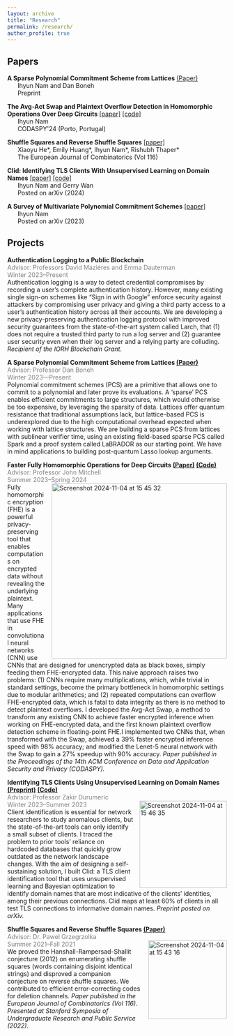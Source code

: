 ```yaml
---
layout: archive
title: "Research"
permalink: /research/
author_profile: true
---
```


Papers
------
**A Sparse Polynomial Commitment Scheme from Lattices** [(Paper)](/files/spartic.pdf)
<br>&nbsp;&nbsp;&nbsp;&nbsp;&nbsp; Ihyun Nam and Dan Boneh
<br>&nbsp;&nbsp;&nbsp;&nbsp;&nbsp; Preprint

**The Avg-Act Swap and Plaintext Overflow Detection in Homomorphic Operations Over Deep Circuits** [[paper]](https://dl.acm.org/doi/pdf/10.1145/3626232.3653277) [[code]](https://github.com/ihyunnam/Avg-Act-Swap)
<br>&nbsp;&nbsp;&nbsp;&nbsp;&nbsp; Ihyun Nam
<br>&nbsp;&nbsp;&nbsp;&nbsp;&nbsp; CODASPY'24 (Porto, Portugal)

**Shuffle Squares and Reverse Shuffle Squares** [[paper]](https://pdf.sciencedirectassets.com/272420/1-s2.0-S0195669823X00079/1-s2.0-S0195669823002019/main.pdf?X-Amz-Security-Token=IQoJb3JpZ2luX2VjEID%2F%2F%2F%2F%2F%2F%2F%2F%2F%2FwEaCXVzLWVhc3QtMSJHMEUCID0bKPQNxvp94mwkosn%2F7rx8sDLuXQaFqkhfXXJXAg6sAiEAgIemgjCp8TeWTcGID9ZdP%2FhO9SrPjSg8dzgeUwTy4LwquwUIyf%2F%2F%2F%2F%2F%2F%2F%2F%2F%2FARAFGgwwNTkwMDM1NDY4NjUiDNRI012SD7tos9i7CiqPBStFTwRjGH5zUKgB1cBnbqsuv53Zg3gxrVx7hjM9zJkpAlm%2F%2BUk8eABasvbf3ZKjVW9JfilYXyw4AW1cNiZ06kY%2FsCb2aPb4tVqX9ZzgOLzC3ZzAnPn2XXyDv1y%2FIYuUUWn9vtVuSYMbPfiOYtrbVKeaWRjF%2FslbDtnyJPSQhrrrw068KKvmLmdR4tUuDA96haR2d3KnPfGZ%2BI4czOAXe19hUUhIbLXYZnbs2%2BFRi1vVYEVVCc78jXGGGca1NCBxYkymYsyvlNCrzA8HD%2Fhd39vfnyExta7Mr%2B3VTtks3QvCsShpPW%2F5XsIGC7uZSNPXTItb0R8vk1ACbX0G3hRWUorQXAef4NzMhBlvua%2BQ9vduU4HJfJXiwwJ5FqUQC0TSRAio6%2Fy0Eu187JOa0OpqPhWbDE9lg6Oke5eQGkiWSmAaM55sarmVyktjIzBtlC5RE%2BQfFP7yAmDg6TCc2xszaol9tpC73CGmWrFCOdnK5nSjKt4%2Fidg%2B8yfIqlZnC%2FUEq9mg9W5QQqHoYQuK60QRquveXQGGTv7bbF9eOYFw9wbUeiL4M%2B%2BuV8oCY%2Bi38GZ316kzmcNmVak2vXQ3yucntsWj9mW4d46ZRyIeqADUZoE08H87Ov%2BgBy5IjXxG0kB7NJ4iSIwsVauy89SDAiqFUtFqlDgJe0K4dv6yX8WPSDJsm6FsFs4kapGW2u0oLSLuceTHiHvQq3z1EVXAEdBRHaFxEG57lfF%2BR%2FrF0JaZhmxCQyIrFH%2BNmDUwema69ZUwkzJcs0nLNI7antAYHIsEwkWkbmdDmy0esSTH2ggc7RlNsczyuc0R0CfWCY1S45h70lXG4TY9hWNvarizW1zXfsjtcQBiq0DOWKej%2Fy8SqMww2d78twY6sQFLrRBFL%2B1WbDt0LVBx0TB%2B8pwuOKPkqLb%2BwzP28OTGHw2DvHM15t8CDgKVajbedte0tyKpbDWgLmRfzou8J0%2B9Sz3vUAw1YzbxWmvA28G12fHlSkZhT8v67yRHq%2BVUHeFw6ZH6eKvkFN%2B%2FzZv%2BSsWFr7CfVwfjEvwLCsXsxFY2ymWwFCxifp4675dJ2vqpvljpBoqoCbAWYh1pbL9YRjx0cySz%2Bfy%2BombnOhkxXNuMOdg%3D&X-Amz-Algorithm=AWS4-HMAC-SHA256&X-Amz-Date=20241004T005649Z&X-Amz-SignedHeaders=host&X-Amz-Expires=300&X-Amz-Credential=ASIAQ3PHCVTYSIRJC5A2%2F20241004%2Fus-east-1%2Fs3%2Faws4_request&X-Amz-Signature=b99419d4c139f49d976d20301983bf724ae0e78b169ab8a96df421f6f0afd9ea&hash=bc2c052aeb7171d4467a60aec96cd1e75557dd780666fb2fcb353270f6ba7f9d&host=68042c943591013ac2b2430a89b270f6af2c76d8dfd086a07176afe7c76c2c61&pii=S0195669823002019&tid=spdf-2d06e26e-bea6-4448-8cec-27a3162605aa&sid=c0d810a07f18b9460788338-69cdd54e306agxrqa&type=client&tsoh=d3d3LnNjaWVuY2VkaXJlY3QuY29t&ua=10145d06035156540b03&rr=8cd136da6b72cf2f&cc=us)
<br>&nbsp;&nbsp;&nbsp;&nbsp;&nbsp; Xiaoyu He*, Emily Huang*, Ihyun Nam*, Rishubh Thaper*
<br>&nbsp;&nbsp;&nbsp;&nbsp;&nbsp; The European Journal of Combinatorics (Vol 116)

**Clid: Identifying TLS Clients With Unsupervised Learning on Domain Names** [[paper]](https://arxiv.org/pdf/2410.02040) [[code]](https://github.com/ihyunnam/clid)
<br>&nbsp;&nbsp;&nbsp;&nbsp;&nbsp; Ihyun Nam and Gerry Wan
<br>&nbsp;&nbsp;&nbsp;&nbsp;&nbsp; Posted on arXiv (2024)

**A Survey of Multivariate Polynomial Commitment Schemes** [[paper]](https://arxiv.org/pdf/2306.11383)
<br>&nbsp;&nbsp;&nbsp;&nbsp;&nbsp; Ihyun Nam
<br>&nbsp;&nbsp;&nbsp;&nbsp;&nbsp; Posted on arXiv (2023)

Projects
------
**Authentication Logging to a Public Blockchain**
<span style="color: grey;"><br>Advisor: Professors David Maziéres and Emma Dauterman
<br>Winter 2023–Present</span>
<br>Authentication logging is a way to detect credential compromises by recording a user’s complete authentication history. However, many existing single sign-on schemes like “Sign in with Google” enforce security against attackers by compromising user privacy and giving a third party access to a user’s authentication history across all their accounts. We are developing a new privacy-preserving authentication logging protocol with improved security guarantees from the state-of-the-art system called Larch, that (1) does not require a trusted third party to run a log server and (2) guarantee user security even when their log server and a relying party are colluding. _Recipient of the IORH Blockchain Grant._

**A Sparse Polynomial Commitment Scheme from Lattices [(Paper)](/files/spartic.pdf)**
<span style="color: grey;"><br>Advisor: Professor Dan Boneh
<br>Winter 2023—Present</span>
<br>Polynomial commitment schemes (PCS) are a primitive that allows one to commit to a polynomial and later prove its evaluations. A ‘sparse’ PCS enables efficient commitments to large structures, which would otherwise be too expensive, by leveraging the sparsity of data. Lattices offer quantum resistance that traditional assumptions lack, but lattice-based PCS is underexplored due to the high computational overhead expected when working with lattice structures. We are building a sparse PCS from lattices with sublinear verifier time, using an existing field-based sparse PCS called Spark and a proof system called LaBRADOR as our starting point. We have in mind applications to building post-quantum Lasso lookup arguments.

**Faster Fully Homomorphic Operations for Deep Circuits [(Paper)](https://dl.acm.org/doi/pdf/10.1145/3626232.3653277) [(Code)](https://github.com/ihyunnam/Avg-Act-Swap)**
<span style="color: grey;"><br>Advisor: Professor John Mitchell
<br>Summer 2023–Spring 2024</span>
<img width="402" alt="Screenshot 2024-11-04 at 15 45 32" src="https://github.com/user-attachments/assets/1bbb1e7c-8f52-4457-8808-c339f7f44736" style="float: right; margin-left: 15px;"><br>Fully homomorphic encryption (FHE) is a powerful privacy-preserving tool that enables computations on encrypted data without revealing the underlying plaintext. Many applications that use FHE in convolutional neural networks (CNN) use CNNs that are designed for unencrypted data as black boxes, simply feeding them FHE-encrypted data. This naive approach raises two problems: (1) CNNs require many multiplications, which, while trivial in standard settings, become the primary bottleneck in homomorphic settings due to modular arithmetics; and (2) repeated computations can overflow FHE-encrypted data, which is fatal to data integrity as there is no method to detect plaintext overflows. I developed the Avg-Act Swap, a method to transform any existing CNN to achieve faster encrypted inference when working on FHE-encrypted data, and the first known plaintext overflow detection scheme in floating-point FHE.I implemented two CNNs that, when transformed with the Swap, achieved a 39% faster encrypted inference speed with 98% accuracy; and modified the Lenet-5 neural network with the Swap to gain a 27% speedup with 90% accuracy. _Paper published in the Proceedings of the 14th ACM Conference on Data and Application Security and Privacy (CODASPY)._

**Identifying TLS Clients Using Unsupervised Learning on Domain Names [(Preprint)](https://arxiv.org/pdf/2410.02040) [(Code)](https://github.com/ihyunnam/clid)**
<span style="color: grey;"><br>Advisor: Professor Zakir Durumeric
<br>Winter 2023–Summer 2023</span>
<img width="200" alt="Screenshot 2024-11-04 at 15 46 35" src="https://github.com/user-attachments/assets/cee39bbb-a101-45da-9a17-6b4035fc2941" style="float: right; margin-left: 15px;"><br>Client identification is essential for network researchers to study anomalous clients, but the state-of-the-art tools can only identify a small subset of clients. I traced the problem to prior tools’ reliance on hardcoded databases that quickly grow outdated as the network landscape changes. With the aim of designing a self-sustaining solution, I built Clid: a TLS client identification tool that uses unsupervised learning and Bayesian optimization to identify domain names that are most indicative of the clients’ identities, among their previous connections. Clid maps at least 60% of clients in all test TLS connections to informative domain names. _Preprint posted on arXiv._

**Shuffle Squares and Reverse Shuffle Squares [(Paper)](https://arxiv.org/pdf/2109.12455)**
<span style="color: grey;"><br>Advisor: Dr. Pawel Grzegrzolka
<br>Summer 2021–Fall 2021</span>
<img width="180" alt="Screenshot 2024-11-04 at 15 43 16" src="https://github.com/user-attachments/assets/3f216bf4-7d17-4cc0-85c5-d7f2b33e45c1" style="float: right; margin-left: 15px;"><br>We proved the Hanshall-Rampersad-Shallit conjecture (2012) on enumerating shuffle squares (words containing disjoint identical strings) and disproved a companion conjecture on reverse shuffle squares. We contributed to efficient error-correcting codes for deletion channels. _Paper published in the European Journal of Combinatorics (Vol 116). Presented at Stanford Symposia of Undergraduate Research and Public Service (2022)._

